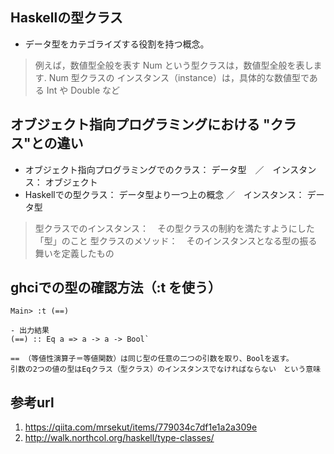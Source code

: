 ## Haskellの型クラス
- データ型をカテゴライズする役割を持つ概念。

> 例えば，数値型全般を表す Num という型クラスは，数値型全般を表します.
> Num 型クラスの インスタンス（instance）は，具体的な数値型である Int や Double など

## オブジェクト指向プログラミングにおける "クラス"との違い
- オブジェクト指向プログラミングでのクラス： データ型　／　インスタンス： オブジェクト
- Haskellでの型クラス： データ型より一つ上の概念 ／　インスタンス： データ型　

> 型クラスでのインスタンス：　その型クラスの制約を満たすようにした「型」のこと
> 型クラスのメソッド：　そのインスタンスとなる型の振る舞いを定義したもの

## ghciでの型の確認方法（:t を使う）
`Main> :t (==)`

```
- 出力結果
(==) :: Eq a => a -> a -> Bool`

== （等値性演算子＝等値関数）は同じ型の任意の二つの引数を取り、Boolを返す。
引数の2つの値の型はEqクラス（型クラス）のインスタンスでなければならない　という意味
```

## 参考url
1. https://qiita.com/mrsekut/items/779034c7df1e1a2a309e
2. http://walk.northcol.org/haskell/type-classes/
